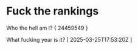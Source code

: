 # Fuck the rankings

Who the hell am I?
{ 24459549 }

What fucking year is it?
[ 2025-03-25T17:53:20Z ]
